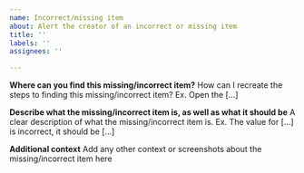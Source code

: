 ```yaml
---
name: Incorrect/missing item
about: Alert the creator of an incorrect or missing item
title: ''
labels: ''
assignees: ''

---
```


**Where can you find this missing/incorrect item?**
How can I recreate the steps to finding this missing/incorrect item? Ex. Open the [...]

**Describe what the missing/incorrect item is, as well as what it should be**
A clear description of what the missing/incorrect item is. Ex. The value for [...] is incorrect, it should be [...]

**Additional context**
Add any other context or screenshots about the missing/incorrect item here

